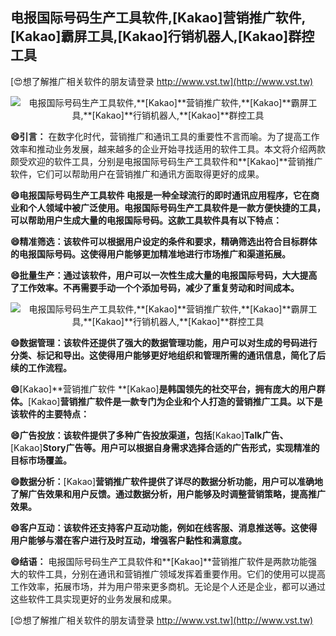 ## **电报国际号码生产工具软件,**[Kakao]**营销推广软件,**[Kakao]**霸屏工具,**[Kakao]**行销机器人,**[Kakao]**群控工具**

[😍想了解推广相关软件的朋友请登录 http://www.vst.tw](http://www.vst.tw)

 <center><img src="https://vst.tw/MP4/tuiguang/png/4.png" alt="电报国际号码生产工具软件,**[Kakao]**营销推广软件,**[Kakao]**霸屏工具,**[Kakao]**行销机器人,**[Kakao]**群控工具"></center>

**😄引言：**
在数字化时代，营销推广和通讯工具的重要性不言而喻。为了提高工作效率和推动业务发展，越来越多的企业开始寻找适用的软件工具。本文将介绍两款颇受欢迎的软件工具，分别是电报国际号码生产工具软件和**[Kakao]**营销推广软件，它们可以帮助用户在营销推广和通讯方面取得更好的成果。

**😄电报国际号码生产工具软件 电报是一种全球流行的即时通讯应用程序，它在商业和个人领域中被广泛使用。电报国际号码生产工具软件是一款方便快捷的工具，可以帮助用户生成大量的电报国际号码。这款工具软件具有以下特点：**

**😄精准筛选：该软件可以根据用户设定的条件和要求，精确筛选出符合目标群体的电报国际号码。这使得用户能够更加精准地进行市场推广和渠道拓展。**

**😄批量生产：通过该软件，用户可以一次性生成大量的电报国际号码，大大提高了工作效率。不再需要手动一个个添加号码，减少了重复劳动和时间成本。**

 <center><img src="https://vst.tw/MP4/tuiguang/png/3.png" alt="电报国际号码生产工具软件,**[Kakao]**营销推广软件,**[Kakao]**霸屏工具,**[Kakao]**行销机器人,**[Kakao]**群控工具"></center>

**😄数据管理：该软件还提供了强大的数据管理功能，用户可以对生成的号码进行分类、标记和导出。这使得用户能够更好地组织和管理所需的通讯信息，简化了后续的工作流程。**

**😄**[Kakao]**营销推广软件 **[Kakao]**是韩国领先的社交平台，拥有庞大的用户群体。**[Kakao]**营销推广软件是一款专门为企业和个人打造的营销推广工具。以下是该软件的主要特点：**

**😄广告投放：该软件提供了多种广告投放渠道，包括**[Kakao]**Talk广告、**[Kakao]**Story广告等。用户可以根据自身需求选择合适的广告形式，实现精准的目标市场覆盖。**

**😄数据分析：**[Kakao]**营销推广软件提供了详尽的数据分析功能，用户可以准确地了解广告效果和用户反馈。通过数据分析，用户能够及时调整营销策略，提高推广效果。**

**😄客户互动：该软件还支持客户互动功能，例如在线客服、消息推送等。这使得用户能够与潜在客户进行及时互动，增强客户黏性和满意度。**

**😄结语：**
电报国际号码生产工具软件和**[Kakao]**营销推广软件是两款功能强大的软件工具，分别在通讯和营销推广领域发挥着重要作用。它们的使用可以提高工作效率，拓展市场，并为用户带来更多商机。无论是个人还是企业，都可以通过这些软件工具实现更好的业务发展和成果。

[😍想了解推广相关软件的朋友请登录 http://www.vst.tw](http://www.vst.tw)



